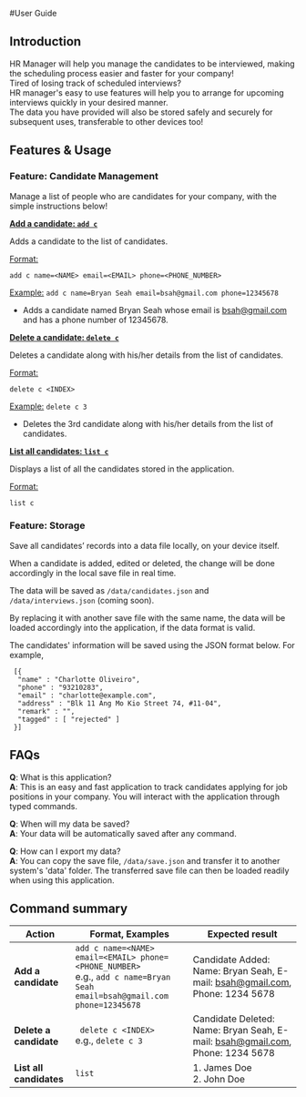 #User Guide

## Introduction
HR Manager will help you manage the candidates to be interviewed, 
making the scheduling process easier and faster for your company!<br>
Tired of losing track of scheduled interviews?<br>
HR manager's easy to use features will help you to arrange for upcoming interviews quickly in your desired manner.<br>
The data you have provided will also be stored safely and securely for subsequent uses,
transferable to other devices too!


## Features & Usage
### Feature: Candidate Management

Manage a list of people who are candidates for your company, with the simple instructions below!


<u>**Add a candidate: `add c`**</u>

Adds a candidate to the list of candidates.

<u>Format:</u>

    add c name=<NAME> email=<EMAIL> phone=<PHONE_NUMBER>

<u>Example:</u>
 `add c name=Bryan Seah email=bsah@gmail.com phone=12345678`
* Adds a candidate named Bryan Seah
whose email is bsah@gmail.com and has a phone number of 12345678.

<u>**Delete a candidate: `delete c`**</u>

Deletes a candidate along with his/her details from the list of candidates. 

<u>Format:</u>

    delete c <INDEX>

<u>Example:</u>
 `delete c 3`
* Deletes the 3rd candidate along with his/her details from the list of candidates.

<u>**List all candidates: `list c`**</u>

Displays a list of all the candidates stored in the application.

<u>Format:</u>

    list c


### Feature: Storage
Save all candidates’ records into a data file locally, on your device itself.

When a candidate is added, edited or deleted, the change will be done accordingly in the local save file in real time.

The data will be saved as `/data/candidates.json` and `/data/interviews.json` (coming soon).

By replacing it with another save file with the same name, 
the data will be loaded accordingly into the application, if the data format is valid.

The candidates' information will be saved using the JSON format below.
For example,
```
 [{
  "name" : "Charlotte Oliveiro",
  "phone" : "93210283",
  "email" : "charlotte@example.com",
  "address" : "Blk 11 Ang Mo Kio Street 74, #11-04",
  "remark" : "",
  "tagged" : [ "rejected" ]
 }]
```

## FAQs

**Q**: What is this application? <br>
**A**: This is an easy and fast application to track candidates applying for job positions in your company.
You will interact with the application through typed commands.

**Q**: When will my data be saved? <br>
**A**: Your data will be automatically saved after any command.

**Q**: How can I export my data? <br>
**A**: You can copy the save file, `/data/save.json` and transfer it to another system's 'data' folder.
The transferred save file can then be loaded readily when using this application.

## Command summary
Action | Format, Examples | Expected result
--------|------------------|------------------|
**Add a candidate** | `add c name=<NAME> email=<EMAIL> phone=<PHONE_NUMBER>` <br> e.g., `add c name=Bryan Seah email=bsah@gmail.com phone=12345678` | Candidate Added: Name: Bryan Seah, E-mail: bsah@gmail.com, Phone: 1234 5678
**Delete a candidate** | ` delete c <INDEX>`<br> e.g., `delete c 3` | Candidate Deleted: Name: Bryan Seah, E-mail: bsah@gmail.com, Phone: 1234 5678
**List all candidates** | `list` | 1. James Doe <br> 2. John Doe
